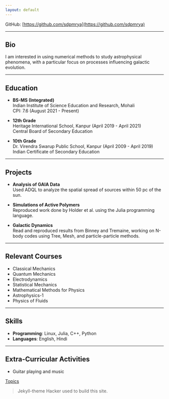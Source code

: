 ```yaml
---
layout: default
---
```


GitHub: [https://github.com/sdpmrya](https://github.com/sdpmrya)  

---

## Bio

I am interested in using numerical methods to study astrophysical phenomena, with a particular focus on processes influencing galactic evolution.

---

## Education

- **BS-MS (Integrated)**  
  Indian Institute of Science Education and Research, Mohali  
  CPI: 7.6 (August 2021 - Present)

- **12th Grade**  
  Heritage International School, Kanpur (April 2019 - April 2021)  
  Central Board of Secondary Education

- **10th Grade**  
  Dr. Virendra Swarup Public School, Kanpur (April 2009 - April 2019)  
  Indian Certificate of Secondary Education

---

## Projects

- **Analysis of GAIA Data**  
  Used ADQL to analyze the spatial spread of sources within 50 pc of the sun.

- **Simulations of Active Polymers**  
  Reproduced work done by Holder et al. using the Julia programming language.

- **Galactic Dynamics**  
  Read and reproduced results from Binney and Tremaine, working on N-body codes using Tree, Mesh, and particle-particle methods.

---

## Relevant Courses

- Classical Mechanics  
- Quantum Mechanics  
- Electrodynamics  
- Statistical Mechanics  
- Mathematical Methods for Physics  
- Astrophysics-1  
- Physics of Fluids

---

## Skills

- **Programming**: Linux, Julia, C++, Python  
- **Languages**: English, Hindi

---

## Extra-Curricular Activities

- Guitar playing and music


[Topics](./Topics.html)

> Jekyll-theme Hacker used to build this site.

